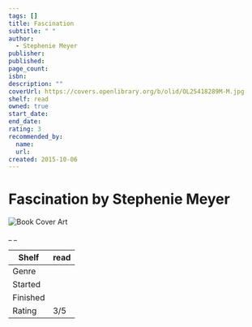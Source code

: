 ```yaml
---
tags: []
title: Fascination
subtitle: " "
author:
  - Stephenie Meyer
publisher:
published:
page_count:
isbn:
description: ""
coverUrl: https://covers.openlibrary.org/b/olid/OL25418289M-M.jpg
shelf: read
owned: true
start_date:
end_date:
rating: 3
recommended_by:
  name:
  url:
created: 2015-10-06
---
```


# Fascination by Stephenie Meyer

![Book Cover Art](https://covers.openlibrary.org/b/olid/OL25418289M-M.jpg)

_ _

| Shelf | read |
| --- | --- |
| Genre |  |
| Started |  |
| Finished |  |
| Rating | 3/5 |
